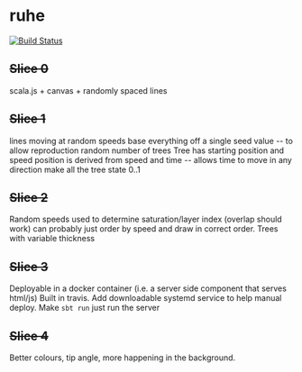 # ruhe

[![Build Status](https://travis-ci.org/eddsteel/ruhe.svg?branch=master)](https://travis-ci.org/eddsteel/ruhe)


## ~~Slice 0~~
scala.js + canvas + randomly spaced lines

## ~~Slice 1~~
lines moving at random speeds
base everything off a single seed value -- to allow reproduction
random number of trees
Tree has starting position and speed
position is derived from speed and time -- allows time to move in any direction
make all the tree state 0..1

## ~~Slice 2~~
Random speeds used to determine saturation/layer index (overlap should work)
can probably just order by speed and draw in correct order.
Trees with variable thickness

## ~~Slice 3~~
Deployable in a docker container (i.e. a server side component that serves html/js)
Built in travis.
Add downloadable systemd service to help manual deploy.
Make `sbt run` just run the server


## ~~Slice 4~~

Better colours, tip angle, more happening in the background.
